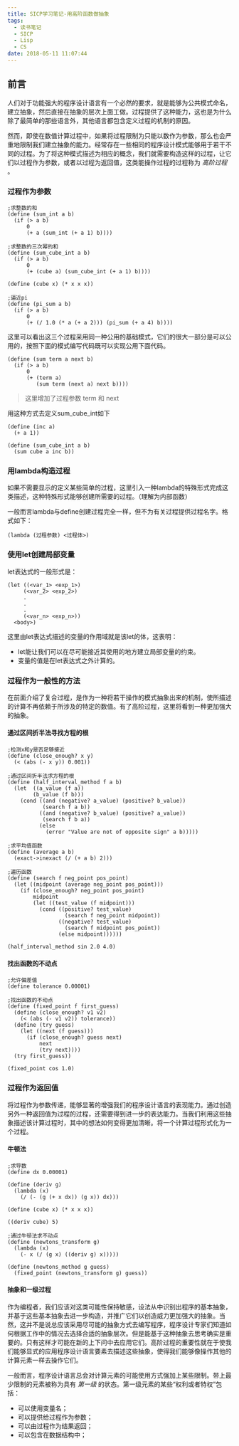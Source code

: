 ```yaml
---
title: SICP学习笔记-用高阶函数做抽象
tags:
  - 读书笔记
  - SICP
  - Lisp
  - CS
date: 2018-05-11 11:07:44
---
```



## 前言

人们对于功能强大的程序设计语言有一个必然的要求，就是能够为公共模式命名，建立抽象，然后直接在抽象的层次上面工做。过程提供了这种能力，这也是为什么除了最简单的那些语言外，其他语言都包含定义过程的机制的原因。

然而，即使在数值计算过程中，如果将过程限制为只能以数作为参数，那么也会严重地限制我们建立抽象的能力。经常存在一些相同的程序设计模式能够用于若干不同的过程。为了将这种模式描述为相应的概念，我们就需要构造这样的过程，让它们以过程作为参数，或者以过程为返回值，这类能操作过程的过程称为 *高阶过程* 。

<!--more-->

### 过程作为参数

```
;求整数的和
(define (sum_int a b)
  (if (> a b)
      0
      (+ a (sum_int (+ a 1) b))))

;求整数的三次幂的和
(define (sum_cube_int a b)
  (if (> a b)
      0
      (+ (cube a) (sum_cube_int (+ a 1) b))))

(define (cube x) (* x x x))

;逼近pi
(define (pi_sum a b)
  (if (> a b)
      0
      (+ (/ 1.0 (* a (+ a 2))) (pi_sum (+ a 4) b))))
```

这里可以看出这三个过程采用同一种公用的基础模式，它们的很大一部分是可以公用的，按照下面的模式编写代码既可以实现公用下面代码。
```
(define (sum term a next b)
  (if (> a b)
      0
      (+ (term a)
         (sum term (next a) next b))))
```

> 这里增加了过程参数 term 和 next

用这种方式去定义sum_cube_int如下
```
(define (inc a)
  (+ a 1))

(define (sum_cube_int a b)
  (sum cube a inc b))
```

### 用lambda构造过程

如果不需要显示的定义某些简单的过程，这里引入一种lambda的特殊形式完成这类描述，这种特殊形式能够创建所需要的过程。（理解为内部函数）

一般而言lambda与define创建过程完全一样，但不为有关过程提供过程名字。格式如下：

```
(lambda (过程参数) <过程体>)
```

### 使用let创建局部变量

let表达式的一般形式是：
```
(let ((<var_1> <exp_1>)
     (<var_2> <exp_2>)
     .
     .
     .
     (<var_n> <exp_n>))
  <body>)
```
这里由let表达式描述的变量的作用域就是该let的体，这表明：

  * let能让我们可以在尽可能接近其使用的地方建立局部变量的约束。
  * 变量的值是在let表达式之外计算的。

### 过程作为一般性的方法

在前面介绍了复合过程，是作为一种将若干操作的模式抽象出来的机制，使所描述的计算不再依赖于所涉及的特定的数值。有了高阶过程，这里将看到一种更加强大的抽象。

#### 通过区间折半法寻找方程的根

```
;检测x和y是否足够接近
(define (close_enough? x y)
  (< (abs (- x y)) 0.001))

;通过区间折半法求方程的根
(define (half_interval_method f a b)
  (let  ((a_value (f a))
        (b_value (f b)))
    (cond ((and (negative? a_value) (positive? b_value))
           (search f a b))
          ((and (negative? b_value) (positive? a_value))
           (search f b a))
          (else
            (error "Value are not of opposite sign" a b)))))

;求平均值函数
(define (average a b)
  (exact->inexact (/ (+ a b) 2)))

;遍历函数
(define (search f neg_point pos_point)
  (let ((midpoint (average neg_point pos_point)))
    (if (close_enough? neg_point pos_point)
        midpoint
        (let ((test_value (f midpoint)))
          (cond ((positive? test_value)
                  (search f neg_point midpoint))
                ((negative? test_value)
                  (search f midpoint pos_point))
                (else midpoint))))))

(half_interval_method sin 2.0 4.0)
```

#### 找出函数的不动点

```
;允许偏差值
(define tolerance 0.00001)

;找出函数的不动点
(define (fixed_point f first_guess)
  (define (close_enough? v1 v2)
    (< (abs (- v1 v2)) tolerance))
  (define (try guess)
    (let ((next (f guess)))
      (if (close_enough? guess next)
          next
          (try next))))
  (try first_guess))

(fixed_point cos 1.0)
```

### 过程作为返回值

将过程作为参数传递，能够显著的增强我们的程序设计语言的表现能力。通过创造另外一种返回值为过程的过程，还需要得到进一步的表达能力。当我们利用这些抽象描述该计算过程时，其中的想法如何变得更加清晰。将一个计算过程形式化为一个过程。

#### 牛顿法

```
;求导数
(define dx 0.00001)

(define (deriv g)
  (lambda (x)
    (/ (- (g (+ x dx)) (g x)) dx)))

(define (cube x) (* x x x))

((deriv cube) 5)

;通过牛顿法求不动点
(define (newtons_transform g)
  (lambda (x)
    (- x (/ (g x) ((deriv g) x)))))

(define (newtons_method g guess)
  (fixed_point (newtons_transform g) guess))
```

#### 抽象和一级过程

作为编程者，我们应该对这类可能性保持敏感，设法从中识别出程序的基本抽象，并基于这些基本抽象去进一步构造，并推广它们以创造威力更加强大的抽象。当然，这并不是说总应该采用尽可能的抽象方式去编写程序，程序设计专家们知道如何根据工作中的情况去选择合适的抽象层次。但是能基于这种抽象去思考确实是重要的。只有这样才可能在新的上下问中去应用它们。高阶过程的重要性就在于使我们能够显式的应用程序设计语言要素去描述这些抽象，使得我们能够像操作其他的计算元素一样去操作它们。

一般而言，程序设计语言总会对计算元素的可能使用方式强加上某些限制。带上最少限制的元素被称为具有 *第一级* 的状态。第一级元素的某些“权利或者特权”包括：

  * 可以使用变量名；
  * 可以提供给过程作为参数；
  * 可以由过程作为结果返回；
  * 可以包含在数据结构中；
